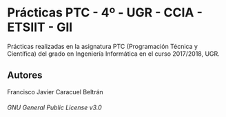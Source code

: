 # Prácticas PTC - 4º - UGR - CCIA - ETSIIT - GII

Prácticas realizadas en la asignatura PTC (Programación Técnica y Científica) del grado en Ingeniería Informática en el curso 2017/2018, UGR.

## Autores


Francisco Javier Caracuel Beltrán


###### GNU General Public License v3.0
